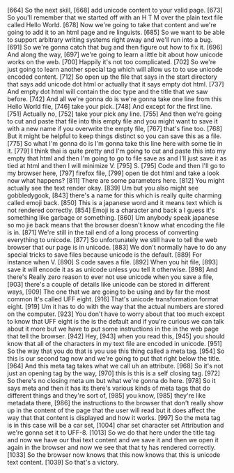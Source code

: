 [664] So the next skill,
[668] add unicode content to your valid page.
[673] So you'll remember that we started off with an H T M over the plain text file called Hello World.
[678] Now we're going to take that content and we're going to add it to an html page and re linguists.
[685] So we want to be able to support arbitrary writing systems right away and we'll run into a bug.
[691] So we're gonna catch that bug and then figure out how to fix it.
[696] And along the way,
[697] we're going to learn a little bit about how unicode works on the web.
[700] Happily it's not too complicated.
[702] So we're just going to learn another special tag which will allow us to to use unicode encoded content.
[712] So open up the file that says in the start directory that says add unicode dot html or actually that it says empty dot html.
[737] And empty dot html will contain the doc type and the title that we saw before.
[742] And all we're gonna do is we're gonna take one line from this Hello World file,
[746] take your pick.
[748] And except for the first line.
[751] Actually no,
[752] take your pick any line.
[755] And then we're going to cut and paste that file into this empty file and you might want to save it with a new name if you overwrite the empty file,
[767] that's fine too.
[768] But it might be helpful to keep things distinct so you can save this as a file.
[775] So what I'm gonna do is I'm gonna take this line here with some tie in it.
[779] I think thai is quite pretty and I'm going to cut and paste this into my empty that html and then I'm going to go to file save as and I'll just save it as tied at html and then I will minimize V.
[795] S.
[795] Code and then I'll go to my browser here,
[797] firefox file,
[799] open tie dot html and take a look now what happens?
[811] There are some parameters here.
[812] You might actually see the text render okay.
[839] Um but you also might see gobbledygook,
[843] there's a name for this which is really quite charming called emoji back.
[850] This is a japanese word and it means text which is not rendered correctly.
[854] Emoji is a character and back a I guess it's something like garbage or something.
[860] Um anybody speak japanese so mo jie back means that the browser doesn't know what encoding the file is in.
[871] We're still in the tail end of a long process of converting everything to unicode.
[877] So unfortunately we still have to tell the web browser that our page is in unicode.
[883] We don't normally have to do any special tricks to save files because unicode is the default.
[889] For instance when V.
[890] S code saves a file.
[892] When you hit file,
[893] save it will encode it as as unicode unless you tell it otherwise.
[898] And there's Really zero reason to ever not use unicode when you save a file,
[903] there's a couple of details like unicode can be stored in different ways,
[909] The one that we are going to be using and by far the most common It's called UFF eight.
[916] That's unicode transformation format eight.
[919] Um it has to do with the way that the actual numbers are stored on the computer.
[923] You don't have to worry about that too much except to know that UFF eight is the is the default and if you're curious we can talk about it more but we have to put some instructions in the in the web page that tell the browser.
[942] Hey,
[943] when you read this,
[945] you should know that all of the characters in my text file are encoded in unicode.
[951] So the way that you do that is you use this thing called a meta tag.
[954] So this is our second tag now and we're going to put that right below the title.
[964] And this meta tag takes what we call uh an attribute.
[968] So it's not just an opening tag by the way,
[970] this is this is a self closing tag.
[972] So there's no closing meta um but what we're gonna do here.
[978] So it says meta and then it has its there's various kinds of meta tags that do different things and they're sort of,
[985] you know,
[985] they're like metadata there,
[986] the instructions to the browser that don't really show up in the content of the page that the user will read but it does affect the way that that content is displayed and how it works.
[997] So the meta tag is in this case will be a car set,
[1004] char set character set Attribution and we're gonna set it to UFF-8.
[1013] So we do that here under the title tag and now we have our thai text content and we save it and then we open it again in the browser and now we see that that ty has rendered correctly.
[1033] So the browser now knows that this now knows that this is unicode text content.
[1039] So that's a victory.

